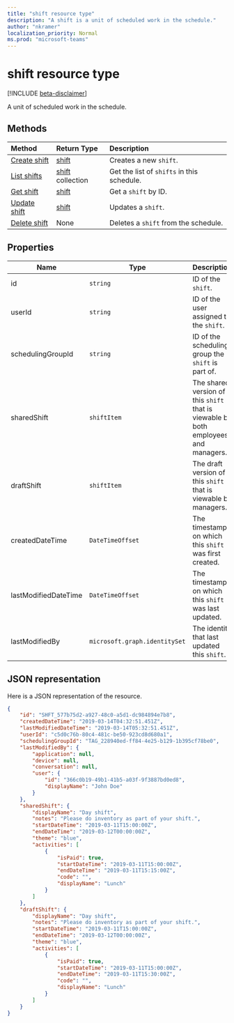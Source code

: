 ```yaml
---
title: "shift resource type"
description: "A shift is a unit of scheduled work in the schedule."
author: "nkramer"
localization_priority: Normal
ms.prod: "microsoft-teams"
---
```


# shift resource type

[!INCLUDE [beta-disclaimer](../../includes/beta-disclaimer.md)]

A unit of scheduled work in the schedule. 

## Methods

| Method       | Return Type  |Description|
|:---------------|:--------|:----------|
|[Create shift](../api/shift-post.md) | [shift](shift.md) | Creates a new `shift`.|
|[List shifts](../api/shift-list.md) | [shift](shift.md) collection | Get the list of `shifts` in this schedule.|
|[Get shift](../api/shift-get.md) | [shift](shift.md) | Get a `shift` by ID.|
|[Update shift](../api/shift-put.md) | [shift](shift.md) | Updates a `shift`.|
|[Delete shift](../api/shift-delete.md) | None | Deletes a `shift` from the schedule.|

## Properties
|Name          |Type           |Description                                                                                                                                      |
|--------------|---------------|-------------------------------------------------------------------------------------------------------------------------------------------------|
| id			|`string`      |ID of the `shift`.|
| userId 			|`string`      |ID of the user assigned to the `shift`.|
| schedulingGroupId 		|`string`      |ID of the scheduling group the `shift` is part of.|
| sharedShift 	|`shiftItem`  |The shared version of this `shift` that is viewable by both employees and managers.|
| draftShift		|`shiftItem`        |The draft version of this `shift` that is viewable by managers.|
| createdDateTime		|`DateTimeOffset`        |The timestamp on which this `shift` was first created.|
| lastModifiedDateTime		|`DateTimeOffset`        |The timestamp on which this `shift` was last updated.|
| lastModifiedBy		|`microsoft.graph.identitySet`        |The identity that last updated this `shift`.|

## JSON representation

Here is a JSON representation of the resource.

<!-- {
  "blockType": "resource",
  "keyProperty": "id",
  "@odata.type": "microsoft.graph.shift"
}-->

```json
{
    "id": "SHFT_577b75d2-a927-48c0-a5d1-dc984894e7b8",
    "createdDateTime": "2019-03-14T04:32:51.451Z",
    "lastModifiedDateTime": "2019-03-14T05:32:51.451Z",
    "userId": "c5d0c76b-80c4-481c-be50-923cd8d680a1",
    "schedulingGroupId": "TAG_228940ed-ff84-4e25-b129-1b395cf78be0",
    "lastModifiedBy": {
        "application": null,
        "device": null,
        "conversation": null,
        "user": {
            "id": "366c0b19-49b1-41b5-a03f-9f3887bd0ed8",
            "displayName": "John Doe"
        }
    },
    "sharedShift": {
        "displayName": "Day shift",
        "notes": "Please do inventory as part of your shift.",
        "startDateTime": "2019-03-11T15:00:00Z",
        "endDateTime": "2019-03-12T00:00:00Z",
        "theme": "blue",
        "activities": [
            {
                "isPaid": true,
                "startDateTime": "2019-03-11T15:00:00Z",
                "endDateTime": "2019-03-11T15:15:00Z",
                "code": "",
                "displayName": "Lunch"
            }
        ]
    },
    "draftShift": {
        "displayName": "Day shift",
        "notes": "Please do inventory as part of your shift.",
        "startDateTime": "2019-03-11T15:00:00Z",
        "endDateTime": "2019-03-12T00:00:00Z",
        "theme": "blue",
        "activities": [
            {
                "isPaid": true,
                "startDateTime": "2019-03-11T15:00:00Z",
                "endDateTime": "2019-03-11T15:30:00Z",
                "code": "",
                "displayName": "Lunch"
            }
        ]
    }
}
```


<!-- uuid: 8fcb5dbc-d5aa-4681-8e31-b001d5168d79
2015-10-25 14:57:30 UTC -->
<!--
{
  "type": "#page.annotation",
  "description": "shift resource",
  "keywords": "",
  "section": "documentation",
  "tocPath": "",
  "suppressions": [
    "Error: /api-reference/beta/resources/shift.md:\r\n      Exception processing links.\r\n    System.ArgumentException: Link Definition was null. Link text: !INCLUDE [beta-disclaimer](../../includes/beta-disclaimer.md)\r\n      at ApiDoctor.Validation.DocFile.get_LinkDestinations()\r\n      at ApiDoctor.Validation.DocSet.ValidateLinks(Boolean includeWarnings, String[] relativePathForFiles, IssueLogger issues, Boolean requireFilenameCaseMatch, Boolean printOrphanedFiles)"
  ]
}
-->
